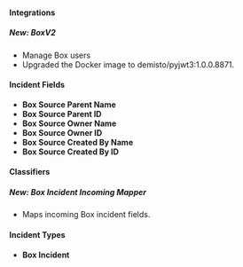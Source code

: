 
#### Integrations
##### New: BoxV2
- Manage Box users
- Upgraded the Docker image to demisto/pyjwt3:1.0.0.8871.
#### Incident Fields
- **Box Source Parent Name**
- **Box Source Parent ID**
- **Box Source Owner Name**
- **Box Source Owner ID**
- **Box Source Created By Name**
- **Box Source Created By ID**
#### Classifiers
##### New: Box Incident Incoming Mapper
- Maps incoming Box incident fields.

#### Incident Types
- **Box Incident**